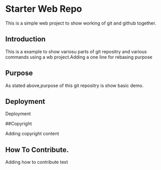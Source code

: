 # Starter Web Repo

This is a simple web project to show working of git and github together.

## Introduction

This is a example to show variosu parts of git repositry and various commands using a wb project.Adding a one line for rebasing purpose

## Purpose

As stated above,purpose of this git repositry is show basic demo.

## Deployment

Deployment

##Copyright

Adding copyright content

## How To Contribute.

Adding how to contribute text